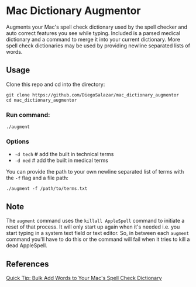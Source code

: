 # Mac Dictionary Augmentor

Augments your Mac's spell check dictionary used by the spell checker and auto correct features you see while typing. Included is a parsed medical dictionary and a command to merge it into your current dictionary. More spell check dictionaries may be used by providing newline separated lists of words.

## Usage

Clone this repo and cd into the directory:

```
git clone https://github.com/DiegoSalazar/mac_dictionary_augmentor
cd mac_dictionary_augmentor
```

### Run command: 

```
./augment
```

### Options

 - `-d tech` # add the built in technical terms
 - `-d med` # add the built in medical terms

You can provide the path to your own newline separated list of terms with the `-f` flag and a file path:

```
./augment -f /path/to/terms.txt
```

## Note

The `augment` command uses the `killall AppleSpell` command to initiate a reset of that process. It will only start up again when it's needed i.e. you start typing in a system text field or text editor. So, in between each `augment` command you'll have to do this or the command will fail when it tries to kill a dead AppleSpell.

## References

[Quick Tip: Bulk Add Words to Your Mac's Spell Check Dictionary](http://computers.tutsplus.com/tutorials/quick-tip-bulk-add-words-to-your-macs-spell-check-dictionary--mac-60820)